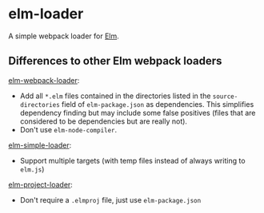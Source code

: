# elm-loader

A simple webpack loader for [Elm](https://elm-lang.org).


## Differences to other Elm webpack loaders

[elm-webpack-loader](https://github.com/elm-community/elm-webpack-loader):
  - Add all `*.elm` files contained in the directories listed in the `source-directories` field of `elm-package.json` as dependencies. This simplifies dependency finding but may include some false positives (files that are considered to be dependencies but are really not).
  - Don't use `elm-node-compiler`.


[elm-simple-loader](https://github.com/justinwoo/elm-simple-loader):
  - Support multiple targets (with temp files instead of always writing to `elm.js`)


[elm-project-loader](https://www.npmjs.com/package/elm-project-loader):
  - Don't require a `.elmproj` file, just use `elm-package.json`
